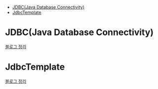 - [JDBC(Java Database Connectivity)](#jdbcjava-database-connectivity)
- [JdbcTemplate](#jdbctemplate)

# JDBC(Java Database Connectivity)
[블로그 정리](https://ohjinn.tistory.com/99)

# JdbcTemplate
[블로그 정리](https://ohjinn.tistory.com/104)